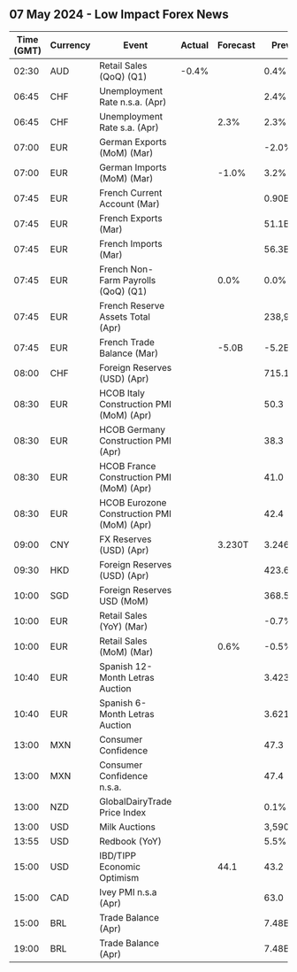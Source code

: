 ## 07 May 2024 - Low Impact Forex News

| Time (GMT) | Currency | Event | Actual | Forecast | Previous |
|------|----------|-------|--------|----------|----------|
| 02:30 | AUD | Retail Sales (QoQ) (Q1) | -0.4% |  | 0.4% |
| 06:45 | CHF | Unemployment Rate n.s.a. (Apr) |  |  | 2.4% |
| 06:45 | CHF | Unemployment Rate s.a. (Apr) |  | 2.3% | 2.3% |
| 07:00 | EUR | German Exports (MoM) (Mar) |  |  | -2.0% |
| 07:00 | EUR | German Imports (MoM) (Mar) |  | -1.0% | 3.2% |
| 07:45 | EUR | French Current Account (Mar) |  |  | 0.90B |
| 07:45 | EUR | French Exports (Mar) |  |  | 51.1B |
| 07:45 | EUR | French Imports (Mar) |  |  | 56.3B |
| 07:45 | EUR | French Non-Farm Payrolls (QoQ) (Q1) |  | 0.0% | 0.0% |
| 07:45 | EUR | French Reserve Assets Total (Apr) |  |  | 238,902.0M |
| 07:45 | EUR | French Trade Balance (Mar) |  | -5.0B | -5.2B |
| 08:00 | CHF | Foreign Reserves (USD) (Apr) |  |  | 715.1B |
| 08:30 | EUR | HCOB Italy Construction PMI (MoM) (Apr) |  |  | 50.3 |
| 08:30 | EUR | HCOB Germany Construction PMI (Apr) |  |  | 38.3 |
| 08:30 | EUR | HCOB France Construction PMI (MoM) (Apr) |  |  | 41.0 |
| 08:30 | EUR | HCOB Eurozone Construction PMI (MoM) (Apr) |  |  | 42.4 |
| 09:00 | CNY | FX Reserves (USD) (Apr) |  | 3.230T | 3.246T |
| 09:30 | HKD | Foreign Reserves (USD) (Apr) |  |  | 423.60B |
| 10:00 | SGD | Foreign Reserves USD (MoM) |  |  | 368.5B |
| 10:00 | EUR | Retail Sales (YoY) (Mar) |  |  | -0.7% |
| 10:00 | EUR | Retail Sales (MoM) (Mar) |  | 0.6% | -0.5% |
| 10:40 | EUR | Spanish 12-Month Letras Auction |  |  | 3.423% |
| 10:40 | EUR | Spanish 6-Month Letras Auction |  |  | 3.621% |
| 13:00 | MXN | Consumer Confidence |  |  | 47.3 |
| 13:00 | MXN | Consumer Confidence n.s.a. |  |  | 47.4 |
| 13:00 | NZD | GlobalDairyTrade Price Index |  |  | 0.1% |
| 13:00 | USD | Milk Auctions |  |  | 3,590.0 |
| 13:55 | USD | Redbook (YoY) |  |  | 5.5% |
| 15:00 | USD | IBD/TIPP Economic Optimism |  | 44.1 | 43.2 |
| 15:00 | CAD | Ivey PMI n.s.a (Apr) |  |  | 63.0 |
| 15:00 | BRL | Trade Balance (Apr) |  |  | 7.48B |
| 19:00 | BRL | Trade Balance (Apr) |  |  | 7.48B |
